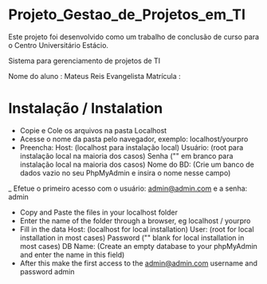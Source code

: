 # Projeto_Gestao_de_Projetos_em_TI
 Este projeto foi desenvolvido como um trabalho de conclusão de curso para o Centro Universitário Estácio. 


Sistema para gerenciamento de projetos de TI 

Nome do aluno : Mateus Reis Evangelista
Matrícula : 

# Instalação / Instalation

- Copie e Cole os arquivos na pasta Localhost
- Acesse o nome da pasta pelo navegador, exemplo: localhost/yourpro
- Preencha:
	Host: (localhost para instalação local)
	Usuário: (root para instalação local na maioria dos casos)
	Senha ("" em branco para instalação local na maioria dos casos)
	Nome do BD: (Crie um banco de dados vazio no seu PhpMyAdmin e insira o nome nesse campo)

_ Efetue o primeiro acesso com o usuário: admin@admin.com e a senha: admin

- Copy and Paste the files in your localhost folder
- Enter the name of the folder through a browser, eg localhost / yourpro
- Fill in the data
Host: (localhost for local installation)
User: (root for local installation in most cases)
Password ("" blank for local installation in most cases)
DB Name: (Create an empty database to your phpMyAdmin and enter the name in this field)
- After this make the first access to the admin@admin.com username and password admin
